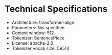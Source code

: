 # Technical Specifications

- Architecture: transformer-align
- Parameters: Not specified
- Context window: 512
- Tokenizer: SentencePiece
- License: apache-2.0
- Tokenizer vocab size: 59514